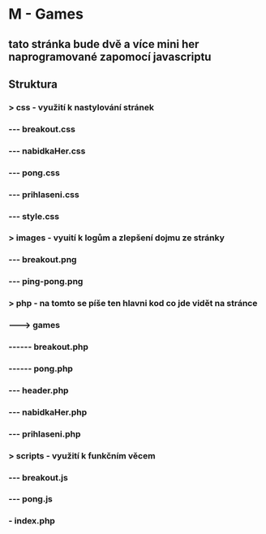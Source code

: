 # M - Games

## tato stránka bude dvě a více mini her naprogramované zapomocí javascriptu 

## Struktura
### > css - využití k nastylování stránek 
### --- breakout.css
### --- nabidkaHer.css
### --- pong.css
### --- prihlaseni.css
### --- style.css
### > images - vyuití k logům a zlepšení dojmu ze stránky
### --- breakout.png
### --- ping-pong.png
### > php - na tomto se píše ten hlavni kod co jde vidět na stránce
### ---> games
### ------ breakout.php
### ------ pong.php
### --- header.php
### --- nabidkaHer.php
### --- prihlaseni.php
### > scripts - využití k funkčním věcem 
### --- breakout.js
### --- pong.js
### - index.php